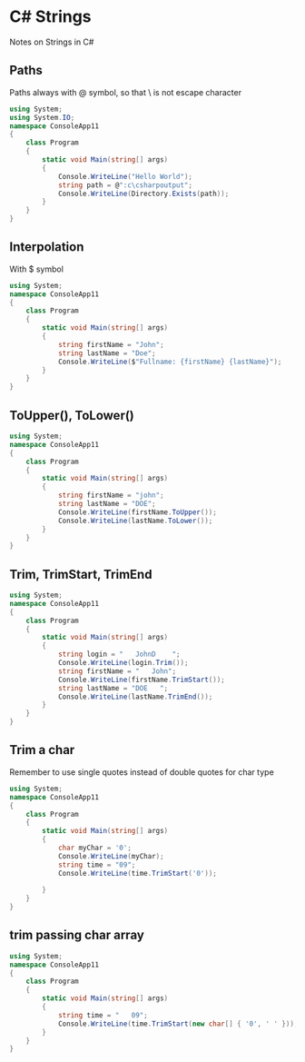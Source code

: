 # C# Strings
Notes on Strings in C#

## Paths
Paths always with @ symbol, so that \ is not escape character
```cs
using System;
using System.IO;
namespace ConsoleApp11
{
    class Program
    {
        static void Main(string[] args)
        {
            Console.WriteLine("Hello World");
            string path = @":c\csharpoutput";
            Console.WriteLine(Directory.Exists(path));
        }
    }
}
```

## Interpolation
With $ symbol
```cs
using System;
namespace ConsoleApp11
{
    class Program
    {
        static void Main(string[] args)
        {
            string firstName = "John";
            string lastName = "Doe";
            Console.WriteLine($"Fullname: {firstName} {lastName}");
        }
    }
}
```

## ToUpper(), ToLower()
```cs
using System;
namespace ConsoleApp11
{
    class Program
    {
        static void Main(string[] args)
        {
            string firstName = "john";
            string lastName = "DOE";
            Console.WriteLine(firstName.ToUpper());
            Console.WriteLine(lastName.ToLower());
        }
    }
}
```

## Trim, TrimStart, TrimEnd
```cs
using System;
namespace ConsoleApp11
{
    class Program
    {
        static void Main(string[] args)
        {
            string login = "   JohnD    ";
            Console.WriteLine(login.Trim());
            string firstName = "   John";
            Console.WriteLine(firstName.TrimStart());
            string lastName = "DOE   ";
            Console.WriteLine(lastName.TrimEnd());        
        }
    }
}
```

## Trim a char
Remember to use single quotes instead of double quotes for char type
```cs
using System;
namespace ConsoleApp11
{
    class Program
    {
        static void Main(string[] args)
        {
            char myChar = '0';
            Console.WriteLine(myChar);
            string time = "09";
            Console.WriteLine(time.TrimStart('0'));
            
        }
    }
}
```

## trim passing char array
```cs
using System;
namespace ConsoleApp11
{
    class Program
    {
        static void Main(string[] args)
        {
            string time = "   09";
            Console.WriteLine(time.TrimStart(new char[] { '0', ' ' }));
        }
    }
}
```